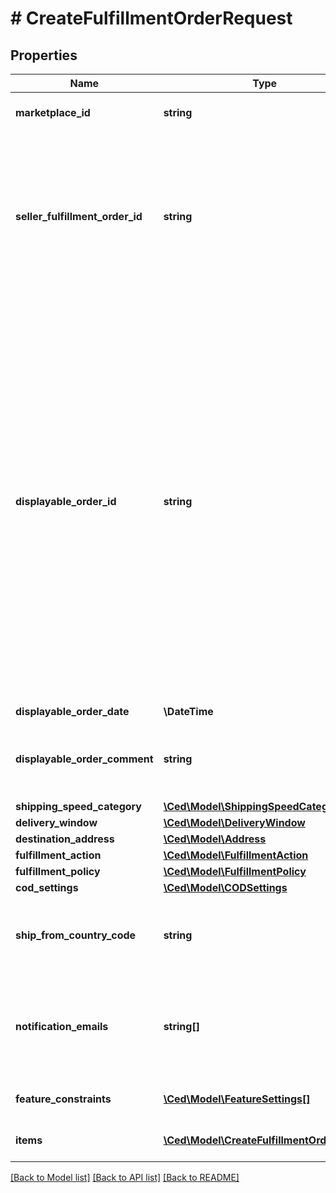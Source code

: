 # # CreateFulfillmentOrderRequest

## Properties

Name | Type | Description | Notes
------------ | ------------- | ------------- | -------------
**marketplace_id** | **string** | The marketplace the fulfillment order is placed against. | [optional]
**seller_fulfillment_order_id** | **string** | A fulfillment order identifier that the seller creates to track their fulfillment order. The SellerFulfillmentOrderId must be unique for each fulfillment order that a seller creates. If the seller&#39;s system already creates unique order identifiers, then these might be good values for them to use. |
**displayable_order_id** | **string** | A fulfillment order identifier that the seller creates. This value displays as the order identifier in recipient-facing materials such as the outbound shipment packing slip. The value of DisplayableOrderId should match the order identifier that the seller provides to the recipient. The seller can use the SellerFulfillmentOrderId for this value or they can specify an alternate value if they want the recipient to reference an alternate order identifier.  The value must be an alpha-numeric or ISO 8859-1 compliant string from one to 40 characters in length. Cannot contain two spaces in a row. Leading and trailing white space is removed. |
**displayable_order_date** | **\DateTime** |  |
**displayable_order_comment** | **string** | Order-specific text that appears in recipient-facing materials such as the outbound shipment packing slip. |
**shipping_speed_category** | [**\Ced\Model\ShippingSpeedCategory**](ShippingSpeedCategory.md) |  |
**delivery_window** | [**\Ced\Model\DeliveryWindow**](DeliveryWindow.md) |  | [optional]
**destination_address** | [**\Ced\Model\Address**](Address.md) |  |
**fulfillment_action** | [**\Ced\Model\FulfillmentAction**](FulfillmentAction.md) |  | [optional]
**fulfillment_policy** | [**\Ced\Model\FulfillmentPolicy**](FulfillmentPolicy.md) |  | [optional]
**cod_settings** | [**\Ced\Model\CODSettings**](CODSettings.md) |  | [optional]
**ship_from_country_code** | **string** | The two-character country code for the country from which the fulfillment order ships. Must be in ISO 3166-1 alpha-2 format. | [optional]
**notification_emails** | **string[]** | A list of email addresses that the seller provides that are used by Amazon to send ship-complete notifications to recipients on behalf of the seller. | [optional]
**feature_constraints** | [**\Ced\Model\FeatureSettings[]**](FeatureSettings.md) | A list of features and their fulfillment policies to apply to the order. | [optional]
**items** | [**\Ced\Model\CreateFulfillmentOrderItem[]**](CreateFulfillmentOrderItem.md) | An array of item information for creating a fulfillment order. |

[[Back to Model list]](../../README.md#models) [[Back to API list]](../../README.md#endpoints) [[Back to README]](../../README.md)
